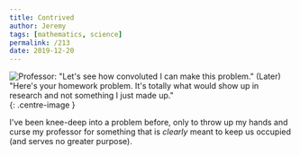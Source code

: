 ```yaml
---
title: Contrived
author: Jeremy
tags: [mathematics, science]
permalink: /213
date: 2019-12-20
---
```


![Professor: "Let's see how convoluted I can make this problem." (Later) "Here's your homework problem. It's totally what would show up in research and not something I just made up."](https://res.cloudinary.com/dh3hm8pb7/image/upload/c_scale,q_auto:best,w_615/v1535842782/Handwaving/Published/Contrived.png){: .centre-image }

I've been knee-deep into a problem before, only to throw up my hands and curse my professor for something that is *clearly* meant to keep us occupied (and serves no greater purpose).
